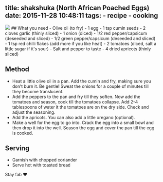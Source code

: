 title: shakshuka (North African Poached Eggs)
date: 2015-11-28 10:48:11
tags: 
	- recipe
	- cooking
---
<img src="https://36.media.tumblr.com/be5eb256a8f17f117d02637941e6987c/tumblr_nyquoc1FcI1upui14o1_540.jpg" />
## What you need
- Olive oil (to fry)
- 1 egg
- 1 tsp cumin seeds
- 2 cloves garlic (thinly sliced)
- 1 onion (diced)
- 1/2 red pepper/capsicum  (deseeded and sliced)
- 1/2 green pepper/capsicum  (deseeded and sliced)
- 1 tsp red chilli flakes (add more if you like heat)
- 2 tomatoes (diced, salt a little sugar if it's sour)
- Salt and pepper to taste
- 4 dried apricots (thinly sliced)

## Method
- Heat a little olive oil in a pan. Add the cumin and fry, making sure you don't burn it. Be gentle! Sweat the onions for a couple of minutes till they become translucent.
- Add the peppers to the pan and fry till they soften. Now add the tomatoes and season, cook till the tomatoes collapse. Add 2-4 tablespoons of water it the tomatoes are on the dry side. Check and adjust the seasoning.
- Add the apricots. You can also add a little oregano (optional).
- Make a well for the egg to go into. Crack the egg into a small bowl and then drop it into the well. Season the egg and cover the pan till the egg is cooked.

## Serving 
- Garnish with chopped coriander
- Serve hot with toasted bread

Stay fab ♥